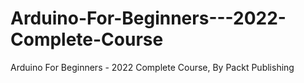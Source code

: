 # Arduino-For-Beginners---2022-Complete-Course
Arduino For Beginners - 2022 Complete Course, By Packt Publishing
